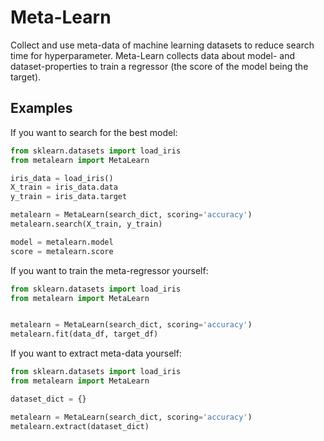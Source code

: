 # Meta-Learn
Collect and use meta-data of machine learning datasets to reduce search time for hyperparameter. Meta-Learn collects data about model- and dataset-properties to train a regressor (the score of the model being the target).

## Examples
If you want to search for the best model:
```python
from sklearn.datasets import load_iris
from metalearn import MetaLearn

iris_data = load_iris()
X_train = iris_data.data
y_train = iris_data.target

metalearn = MetaLearn(search_dict, scoring='accuracy')
metalearn.search(X_train, y_train)

model = metalearn.model
score = metalearn.score
```

If you want to train the meta-regressor yourself:
```python
from sklearn.datasets import load_iris
from metalearn import MetaLearn


metalearn = MetaLearn(search_dict, scoring='accuracy')
metalearn.fit(data_df, target_df)
```


If you want to extract meta-data yourself:
```python
from sklearn.datasets import load_iris
from metalearn import MetaLearn

dataset_dict = {}

metalearn = MetaLearn(search_dict, scoring='accuracy')
metalearn.extract(dataset_dict)
```
